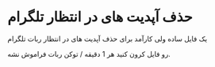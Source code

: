 # حذف آپدیت های در انتظار تلگرام

یک فایل ساده ولی کارآمد برای حذف آپدیت های در انتظار ربات تلگرام

رو فایل کرون کنید هر 1 دقیقه / توکن ربات فراموش نشه.
